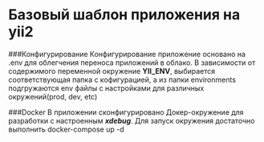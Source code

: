 
Базовый шаблон приложения на yii2
=================================

###Конфигурирование
Конфигурирование приложение основано на .env для облегчения переноса приложений в облако. 
В зависимости от содержимого переменной окружение **YII_ENV**, выбирается соответствующая папка с кофигурацией,
а из папки environments подгружаются env файлы с настройками для различных окружений(prod, dev, etc)

###Docker
В приложении сконфигурировано Докер-окружение для разработки с настроенным _**xdebug**_. 
Для запуск окружения достаточно выполнить 
docker-compose up -d

